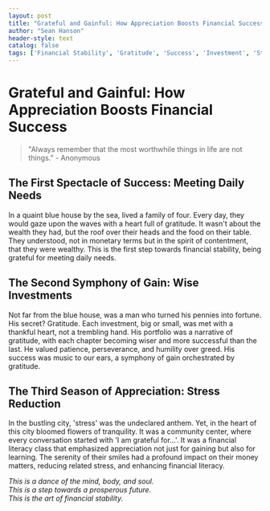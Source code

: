 ```yaml
---
layout: post
title: "Grateful and Gainful: How Appreciation Boosts Financial Success"
author: "Sean Hanson"
header-style: text
catalog: false
tags: ['Financial Stability', 'Gratitude', 'Success', 'Investment', 'Stress Management']
---
```


# Grateful and Gainful: How Appreciation Boosts Financial Success  

> "Always remember that the most worthwhile things in life are not things." - Anonymous  

## The First Spectacle of Success: Meeting Daily Needs  

In a quaint blue house by the sea, lived a family of four. Every day, they would gaze upon the waves with a heart full of gratitude. It wasn't about the wealth they had, but the roof over their heads and the food on their table. They understood, not in monetary terms but in the spirit of contentment, that they were wealthy. This is the first step towards financial stability, being grateful for meeting daily needs.  

## The Second Symphony of Gain: Wise Investments  

Not far from the blue house, was a man who turned his pennies into fortune. His secret? Gratitude. Each investment, big or small, was met with a thankful heart, not a trembling hand. His portfolio was a narrative of gratitude, with each chapter becoming wiser and more successful than the last. He valued patience, perseverance, and humility over greed. His success was music to our ears, a symphony of gain orchestrated by gratitude.  

## The Third Season of Appreciation: Stress Reduction  

In the bustling city, 'stress' was the undeclared anthem. Yet, in the heart of this city bloomed flowers of tranquility. It was a community center, where every conversation started with 'I am grateful for...'. It was a financial literacy class that emphasized appreciation not just for gaining but also for learning. The serenity of their smiles had a profound impact on their money matters, reducing related stress, and enhancing financial literacy.  

*This is a dance of the mind, body, and soul.  
This is a step towards a prosperous future.  
This is the art of financial stability.*  